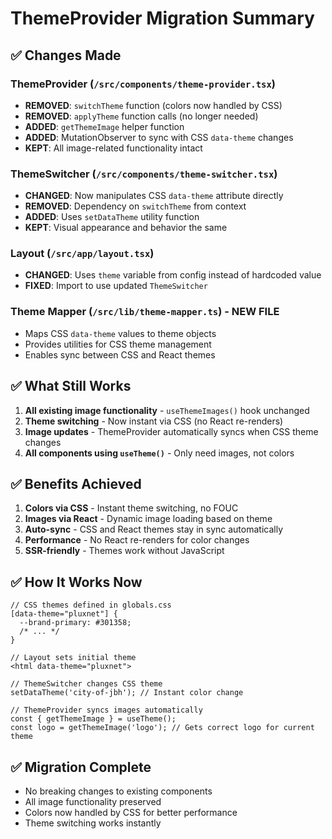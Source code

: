 # ThemeProvider Migration Summary

## ✅ Changes Made

### **ThemeProvider** (`/src/components/theme-provider.tsx`)
- **REMOVED**: `switchTheme` function (colors now handled by CSS)
- **REMOVED**: `applyTheme` function calls (no longer needed)
- **ADDED**: `getThemeImage` helper function 
- **ADDED**: MutationObserver to sync with CSS `data-theme` changes
- **KEPT**: All image-related functionality intact

### **ThemeSwitcher** (`/src/components/theme-switcher.tsx`)
- **CHANGED**: Now manipulates CSS `data-theme` attribute directly
- **REMOVED**: Dependency on `switchTheme` from context
- **ADDED**: Uses `setDataTheme` utility function
- **KEPT**: Visual appearance and behavior the same

### **Layout** (`/src/app/layout.tsx`)
- **CHANGED**: Uses `theme` variable from config instead of hardcoded value
- **FIXED**: Import to use updated `ThemeSwitcher`

### **Theme Mapper** (`/src/lib/theme-mapper.ts`) - **NEW FILE**
- Maps CSS `data-theme` values to theme objects
- Provides utilities for CSS theme management
- Enables sync between CSS and React themes

## ✅ What Still Works

1. **All existing image functionality** - `useThemeImages()` hook unchanged
2. **Theme switching** - Now instant via CSS (no React re-renders)
3. **Image updates** - ThemeProvider automatically syncs when CSS theme changes
4. **All components using `useTheme()`** - Only need images, not colors

## ✅ Benefits Achieved

1. **Colors via CSS** - Instant theme switching, no FOUC
2. **Images via React** - Dynamic image loading based on theme
3. **Auto-sync** - CSS and React themes stay in sync automatically
4. **Performance** - No React re-renders for color changes
5. **SSR-friendly** - Themes work without JavaScript

## ✅ How It Works Now

```tsx
// CSS themes defined in globals.css
[data-theme="pluxnet"] {
  --brand-primary: #301358;
  /* ... */
}

// Layout sets initial theme
<html data-theme="pluxnet">

// ThemeSwitcher changes CSS theme
setDataTheme('city-of-jbh'); // Instant color change

// ThemeProvider syncs images automatically
const { getThemeImage } = useTheme();
const logo = getThemeImage('logo'); // Gets correct logo for current theme
```

## ✅ Migration Complete
- No breaking changes to existing components
- All image functionality preserved
- Colors now handled by CSS for better performance
- Theme switching works instantly
